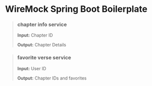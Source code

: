 # WireMock Spring Boot Boilerplate



> ### chapter info service
> **Input:** Chapter ID
> 
> **Output:** Chapter Details


> ### favorite verse service
> **Input:** User ID
> 
> **Output:** Chapter IDs and favorites
